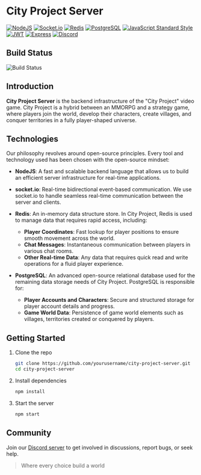 # City Project Server

[![NodeJS](https://img.shields.io/badge/NodeJS-43853D?style=for-the-badge&logo=node.js&logoColor=white)](https://github.com/nodejs/node)
[![Socket.io](https://img.shields.io/badge/Socket.io-010101?style=for-the-badge&logo=socket.io&logoColor=white)](https://github.com/socketio/socket.io)
[![Redis](https://img.shields.io/badge/Redis-DC382D?style=for-the-badge&logo=redis&logoColor=white)](https://github.com/redis/redis)
[![PostgreSQL](https://img.shields.io/badge/PostgreSQL-336791?style=for-the-badge&logo=postgresql&logoColor=white)](https://github.com/postgres/postgres)
[![JavaScript Standard Style](https://img.shields.io/badge/JavaScript_Standard_Style-F7DF1E?style=for-the-badge&logo=javascript&logoColor=black)](https://github.com/standard/standard)
[![JWT](https://img.shields.io/badge/JWT-000000?style=for-the-badge&logo=JSON%20web%20tokens&logoColor=white)](https://github.com/auth0/node-jsonwebtoken)
[![Express](https://img.shields.io/badge/Express-000000?style=for-the-badge&logo=express&logoColor=white)](https://github.com/expressjs/express)
[![Discord](https://img.shields.io/discord/1070782232219877477?color=7289da&label=Discord&logo=discord&style=for-the-badge)](https://discord.gg/VSdXn4Jqws)

## Build Status

![Build Status](https://img.shields.io/github/actions/workflow/status/devsoleo/city-project-server/main.yml?branch=main&style=for-the-badge)

## Introduction

**City Project Server** is the backend infrastructure of the "City Project" video game. City Project is a hybrid between an MMORPG and a strategy game, where players join the world, develop their characters, create villages, and conquer territories in a fully player-shaped universe.

## Technologies

Our philosophy revolves around open-source principles. Every tool and technology used has been chosen with the open-source mindset:

- **NodeJS**: A fast and scalable backend language that allows us to build an efficient server infrastructure for real-time applications.

- **socket.io**: Real-time bidirectional event-based communication. We use socket.io to handle seamless real-time communication between the server and clients.

- **Redis**: An in-memory data structure store. In City Project, Redis is used to manage data that requires rapid access, including:
  - **Player Coordinates**: Fast lookup for player positions to ensure smooth movement across the world.
  - **Chat Messages**: Instantaneous communication between players in various chat rooms.
  - **Other Real-time Data**: Any data that requires quick read and write operations for a fluid player experience.

- **PostgreSQL**: An advanced open-source relational database used for the remaining data storage needs of City Project. PostgreSQL is responsible for:
  - **Player Accounts and Characters**: Secure and structured storage for player account details and progress.
  - **Game World Data**: Persistence of game world elements such as villages, territories created or conquered by players.

## Getting Started

1. Clone the repo
    ```bash
    git clone https://github.com/yourusername/city-project-server.git
    cd city-project-server
    ```
2. Install dependencies
    ```bash
    npm install
    ```
3. Start the server
    ```bash
    npm start
    ```

## Community
Join our [Discord server](https://discord.gg/VSdXn4Jqws) to get involved in discussions, report bugs, or seek help.

> Where every choice build a world